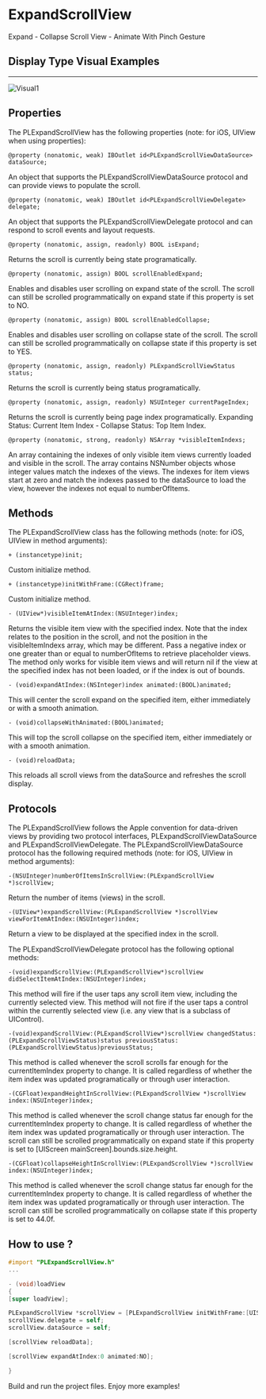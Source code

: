 # ExpandScrollView
Expand - Collapse Scroll View - Animate With Pinch Gesture 


## Display Type Visual Examples 

----
![Visual1](http://g.recordit.co/YIPEARCPeZ.gif)


Properties
--------------

The PLExpandScrollView has the following properties (note: for iOS, UIView when using properties):

    @property (nonatomic, weak) IBOutlet id<PLExpandScrollViewDataSource> dataSource;

An object that supports the PLExpandScrollViewDataSource protocol and can provide views to populate the scroll.

    @property (nonatomic, weak) IBOutlet id<PLExpandScrollViewDelegate> delegate;

An object that supports the PLExpandScrollViewDelegate protocol and can respond to scroll events and layout requests.

    @property (nonatomic, assign, readonly) BOOL isExpand;

Returns the scroll is currently being state programatically.

    @property (nonatomic, assign) BOOL scrollEnabledExpand;

Enables and disables user scrolling on expand state of the scroll. The scroll can still be scrolled programmatically on expand state if this property is set to NO.

    @property (nonatomic, assign) BOOL scrollEnabledCollapse;

Enables and disables user scrolling on collapse state of the scroll. The scroll can still be scrolled programmatically on collapse state if this property is set to YES.

    @property (nonatomic, assign, readonly) PLExpandScrollViewStatus status;

Returns the scroll is currently being status programatically.

    @property (nonatomic, assign, readonly) NSUInteger currentPageIndex;

Returns the scroll is currently being page index programatically. Expanding Status: Current Item Index - Collapse Status: Top Item Index.

    @property (nonatomic, strong, readonly) NSArray *visibleItemIndexs;

An array containing the indexes of only visible item views currently loaded and visible in the scroll. The array contains NSNumber objects whose integer values match the indexes of the views. The indexes for item views start at zero and match the indexes passed to the dataSource to load the view, however the indexes not equal to numberOfItems.


Methods
--------------

The PLExpandScrollView class has the following methods (note: for iOS, UIView in method arguments):

    + (instancetype)init;

Custom initialize method.

    + (instancetype)initWithFrame:(CGRect)frame;

Custom initialize method.

    - (UIView*)visibleItemAtIndex:(NSUInteger)index;

Returns the visible item view with the specified index. Note that the index relates to the position in the scroll, and not the position in the visibleItemIndexs array, which may be different. Pass a negative index or one greater than or equal to numberOfItems to retrieve placeholder views. The method only works for visible item views and will return nil if the view at the specified index has not been loaded, or if the index is out of bounds.

    - (void)expandAtIndex:(NSInteger)index animated:(BOOL)animated;

This will center the scroll expand on the specified item, either immediately or with a smooth animation.

    - (void)collapseWithAnimated:(BOOL)animated;

This will top the scroll collapse on the specified item, either immediately or with a smooth animation.

    - (void)reloadData;

This reloads all scroll views from the dataSource and refreshes the scroll display.


Protocols
--------------

The PLExpandScrollView follows the Apple convention for data-driven views by providing two protocol interfaces, PLExpandScrollViewDataSource and PLExpandScrollViewDelegate. The PLExpandScrollViewDataSource protocol has the following required methods (note: for iOS, UIView in method arguments):

    -(NSUInteger)numberOfItemsInScrollView:(PLExpandScrollView *)scrollView;

Return the number of items (views) in the scroll.

    -(UIView*)expandScrollView:(PLExpandScrollView *)scrollView viewForItemAtIndex:(NSUInteger)index;

Return a view to be displayed at the specified index in the scroll.

The PLExpandScrollViewDelegate protocol has the following optional methods:

    -(void)expandScrollView:(PLExpandScrollView*)scrollView didSelectItemAtIndex:(NSUInteger)index;

This method will fire if the user taps any scroll item view, including the currently selected view. This method will not fire if the user taps a control within the currently selected view (i.e. any view that is a subclass of UIControl).

    -(void)expandScrollView:(PLExpandScrollView*)scrollView changedStatus:(PLExpandScrollViewStatus)status previousStatus:(PLExpandScrollViewStatus)previousStatus;

This method is called whenever the scroll scrolls far enough for the currentItemIndex property to change. It is called regardless of whether the item index was updated programatically or through user interaction.

    -(CGFloat)expandHeightInScrollView:(PLExpandScrollView *)scrollView index:(NSUInteger)index;

This method is called whenever the scroll change status far enough for the currentItemIndex property to change. It is called regardless of whether the item index was updated programatically or through user interaction. The scroll can still be scrolled programmatically on expand state if this property is set to [UIScreen mainScreen].bounds.size.height.

    -(CGFloat)collapseHeightInScrollView:(PLExpandScrollView *)scrollView index:(NSUInteger)index;

This method is called whenever the scroll change status far enough for the currentItemIndex property to change. It is called regardless of whether the item index was updated programatically or through user interaction. The scroll can still be scrolled programmatically on collapse state if this property is set to 44.0f.


How to use ?
----------

```Objective-C
#import "PLExpandScrollView.h"
...

- (void)loadView
{
[super loadView];

PLExpandScrollView *scrollView = [PLExpandScrollView initWithFrame:[UIScreen mainScreen].bounds];
scrollView.delegate = self;
scrollView.dataSource = self;

[scrollView reloadData];

[scrollView expandAtIndex:0 animated:NO];

}
```

Build and run the project files. Enjoy more examples!